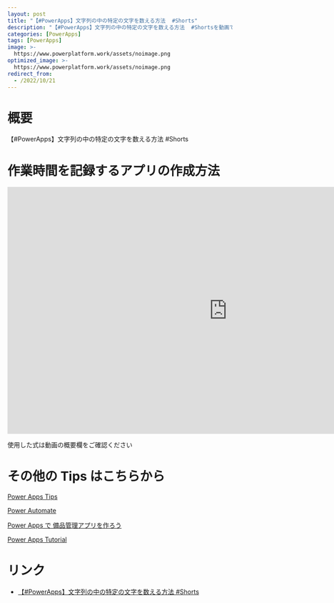 ```yaml
---
layout: post
title: "【#PowerApps】文字列の中の特定の文字を数える方法  #Shorts"
description: "【#PowerApps】文字列の中の特定の文字を数える方法  #Shortsを動画で分かりやすく解説"
categories: [PowerApps]
tags: [PowerApps]
image: >-
  https://www.powerplatform.work/assets/noimage.png
optimized_image: >-
  https://www.powerplatform.work/assets/noimage.png
redirect_from:
  - /2022/10/21
---
```



#  概要

【#PowerApps】文字列の中の特定の文字を数える方法  #Shorts


# 作業時間を記録するアプリの作成方法

<iframe width="983" height="553" src="https://www.youtube.com/embed/TerxrVKB1fA" title="YouTube video player" frameborder="0" allow="accelerometer; autoplay; clipboard-write; encrypted-media; gyroscope; picture-in-picture" allowfullscreen></iframe>


使用した式は動画の概要欄をご確認ください


# その他の Tips はこちらから

[Power Apps Tips](https://www.youtube.com/watch?v=VrAQf3JQ7yM&list=PLVhFi1fb3DqakSLVMn22DDcySXh9jtzi- )


[Power Automate](https://www.youtube.com/watch?v=-YnJYT0ASEM&list=PLVhFi1fb3Dqbzic6GieqnLFgD3aTj-eHA)


[Power Apps で 備品管理アプリを作ろう](https://www.youtube.com/playlist?list=PLVhFi1fb3DqZM3HKb8Hea6XEL96990Fyn)


[Power Apps Tutorial](https://www.youtube.com/playlist?list=PLVhFi1fb3DqalxpL974VvAJvV4iWoSbe_)


# リンク


- [【#PowerApps】文字列の中の特定の文字を数える方法  #Shorts](https://www.youtube.com/watch?v=TerxrVKB1fA)

